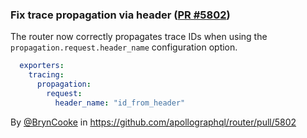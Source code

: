 ### Fix trace propagation via header ([PR #5802](https://github.com/apollographql/router/pull/5802))

The router now correctly propagates trace IDs when using the `propagation.request.header_name` configuration option.

```yaml
  exporters:
    tracing:
      propagation:
        request:
          header_name: "id_from_header"
```

By [@BrynCooke](https://github.com/BrynCooke) in https://github.com/apollographql/router/pull/5802
